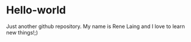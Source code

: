 # Hello-world
Just another github repository.
My name is Rene Laing and I love to learn new things!;)
